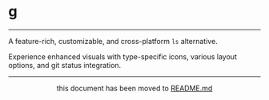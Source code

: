 # g

---

A feature-rich, customizable, and cross-platform `ls` alternative. 

Experience enhanced visuals with type-specific icons, various layout options, and git status integration.

---

<p align="center">
this document has been moved to <a href="README_EN.md">README.md</a>
</p>